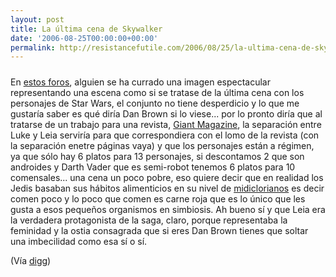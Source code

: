 ```yaml
---
layout: post
title: La última cena de Skywalker
date: '2006-08-25T00:00:00+00:00'
permalink: http://resistancefutile.com/2006/08/25/la-ultima-cena-de-skywalker/
---
```

<a href="http://www.conceptart.org/forums/printthread.php?t=41365"><img style="display:block; margin:0px auto 10px; text-align:center;cursor:pointer; cursor:hand;" src="http://photos1.blogger.com/blogger/6639/1972/1600/STARWARS_GiantMag.jpg" border="0" alt="" /></a>En <a href="http://www.conceptart.org/forums/printthread.php?t=41365">estos foros</a>, alguien se ha currado una imagen espectacular representando una escena como si se tratase de la última cena con los personajes de Star Wars, el conjunto no tiene desperdicio y lo que me gustaría saber es qué diría Dan Brown si lo viese... por lo pronto diría que al tratarse de un trabajo para una revista, <a href="http://www.giantmag.com/">Giant Magazine</a>, la separación entre Luke y Leia serviría para que correspondiera con el lomo de la revista (con la separación enetre páginas vaya) y que los personajes están a régimen, ya que sólo hay 6 platos para 13 personajes, si descontamos 2 que son androides y Darth Vader que es semi-robot tenemos 6 platos para 10 comensales... una cena un poco pobre, eso quiere decir que en realidad los Jedis basaban sus hábitos alimenticios en su nivel de <a href="http://es.wikipedia.org/wiki/Midiclorianos">midiclorianos</a> es decir comen poco y lo poco que comen es carne roja que es lo único que les gusta a esos pequeños organismos en simbiosis. Ah bueno sí y que Leia era la verdadera protagonista de la saga, claro, porque representaba la feminidad y la ostia consagrada que si eres Dan Brown tienes que soltar una imbecilidad como esa sí o sí.

(Vía <a href="http://digg.com/design/Star_Wars_The_Last_Supper">digg</a>)
